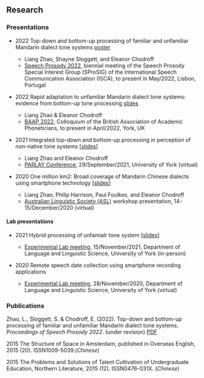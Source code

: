 ## Research

### Presentations
- 2022  Top-down and bottom-up processing of familiar and unfamiliar Mandarin dialect tone systems [poster](xxx)
  - Liang Zhao, Shayne Sloggett, and Eleanor Chodroff
  - [Speech Prosody 2022](http://labfon.letras.ulisboa.pt/sp2022/index.html), biennial meeting of the Speech Prosody Special Interest Group (SProSIG) of the International Speech Communication Association (ISCA), to present in May/2022, Lisbon, Portugal


- 2022  Rapid adaptation to unfamiliar Mandarin dialect tone systems: evidence from bottom-up tone processing [slides](xxx)
  - Liang Zhao & Eleanor Chodroff
  - [BAAP 2022](https://sites.google.com/york.ac.uk/baap2022york/home), Colloquium of the British Association of Academic Phoneticians, to present in April/2022, York, UK


- 2021  Integrated top-down and bottom-up processing in perception of non-native tone systems  [[slides](PARLAY2021_lz&ec_slides.pdf)] 
  - Liang Zhao and Eleanor Chodroff
  - [PARLAY Conference](http://parlayconference.altervista.org/?doing_wp_cron=1639720804.8743081092834472656250), 29/September/2021, University of York (virtual)
  
  
- 2020  One million km2: Broad coverage of Mandarin Chinese dialects using smartphone technology [[slides](ALS2020_lz.pdf)] 
  - Liang Zhao, Philip Harrison, Paul Foulkes, and Eleanor Chodroff
  - [Australian Linguistic Society (ASL)](https://als.asn.au/Conference/Past-Conferences/Conference-2020/Conference2020) workshop presentation, 14-15/December/2020 (virtual) 


#### Lab presentations
- 2021  Hybrid processing of unfamialr tone system  [[slides](ExperimentalLab_18Nov2021_lz.pdf)] 
  - [Experimental Lab meeting](https://whyps.york.ac.uk), 15/November/2021, Department of Language and Linguistic Science, University of York (in-person)

- 2020  Remote speech date collection using smartphone recording applications
  - [Experimental Lab meeting](https://whyps.york.ac.uk), 28/November/2020, Department of Language and Linguistic Science, University of York (virtual)


### Publications
Zhao, L., Sloggett, S. & Chodroff, E. (2022). Top-down and bottom-up processing of familiar and unfamiliar Mandarin dialect
tone systems. *Proceedings of Speech Prosody 2022*. (under revision) [PDF](XXX)

2015	The Structure of Space in Amsterdam, published in Overseas English, 2015 (20). ISSN1009-5039.(*Chinese*)

2015	The Problems and Solutions of Talent Cultivation of Undergraduate Education, Northern Literature, 2015 (12). ISSN0476-031X. (*Chinese*)
